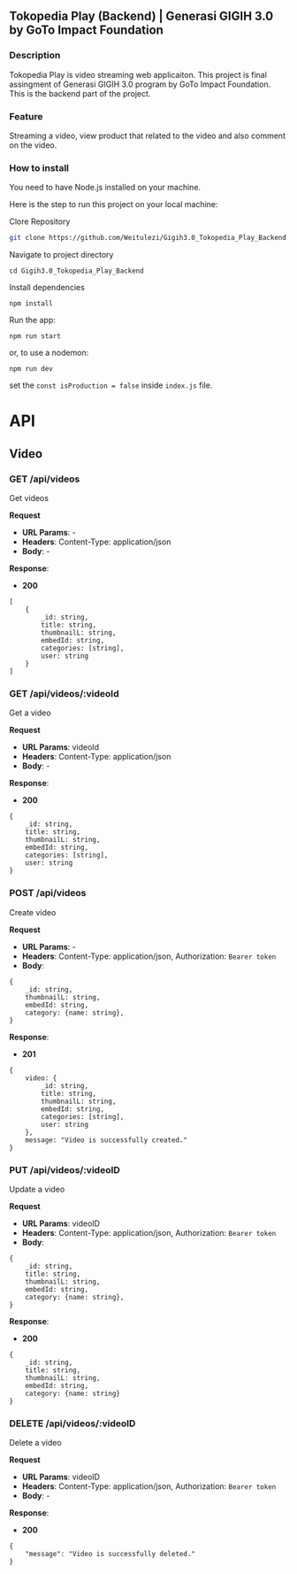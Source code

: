 ## Tokopedia Play (Backend) | Generasi GIGIH 3.0 by GoTo Impact Foundation

### Description

Tokopedia Play is video streaming web applicaiton. This project is final assingment of Generasi GIGIH 3.0 program by GoTo Impact Foundation. This is the backend part of the project.

### Feature

Streaming a video, view product that related to the video and also comment on the video.

### How to install

You need to have Node.js installed on your machine.

Here is the step to run this project on your local machine:

Clore Repository

```bash
git clone https://github.com/Weitulezi/Gigih3.0_Tokopedia_Play_Backend.git
```

Navigate to project directory

```
cd Gigih3.0_Tokopedia_Play_Backend
```

Install dependencies

```
npm install
```

Run the app:

```
npm run start
```

or, to use a nodemon:

```
npm run dev
```

set the `const isProduction = false` inside `index.js` file.

# API

## Video

### GET /api/videos

Get videos

**Request**

-   **URL Params**: -
-   **Headers**: Content-Type: application/json
-   **Body**: -

**Response**:

-   **200**

```
[
    {
        _id: string,
        title: string,
        thumbnailL: string,
        embedId: string,
        categories: [string],
        user: string
    }
]
```

### GET /api/videos/:videoId

Get a video

**Request**

-   **URL Params**: videoId
-   **Headers**: Content-Type: application/json
-   **Body**: -

**Response**:

-   **200**

```
{
    _id: string,
    title: string,
    thumbnailL: string,
    embedId: string,
    categories: [string],
    user: string
}
```

### POST /api/videos

Create video

**Request**

-   **URL Params**: -
-   **Headers**: Content-Type: application/json, Authorization: `Bearer token`
-   **Body**:

```
{
    _id: string,
    thumbnailL: string,
    embedId: string,
    category: {name: string},
}
```

**Response**:

-   **201**

```
{
    video: {
        _id: string,
        title: string,
        thumbnailL: string,
        embedId: string,
        categories: [string],
        user: string
    },
    message: "Video is successfully created."
}
```

### PUT /api/videos/:videoID

Update a video

**Request**

-   **URL Params**: videoID
-   **Headers**: Content-Type: application/json, Authorization: `Bearer token`
-   **Body**:

```
{
    _id: string,
    title: string,
    thumbnailL: string,
    embedId: string,
    category: {name: string},
}
```

**Response**:

-   **200**

```
{
    _id: string,
    title: string,
    thumbnailL: string,
    embedId: string,
    category: {name: string}
}
```

### DELETE /api/videos/:videoID

Delete a video

**Request**

-   **URL Params**: videoID
-   **Headers**: Content-Type: application/json, Authorization: `Bearer token`
-   **Body**: -

**Response**:

-   **200**

```
{
    "message": "Video is successfully deleted."
}
```
